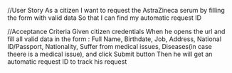 //User Story
As a citizen
I want to request the AstraZineca serum by filling the form with valid data
So that I can find my automatic request ID

//Acceptance Criteria
Given citizen credentials
When he opens the url and fill all valid data in the form : Full Name, Birthdate, Job, Address, National ID/Passport, Nationality, Suffer from medical issues, 
Diseases(in case theere is a medical issue), and click Submit button
Then he will get an automatic request ID to track his request
